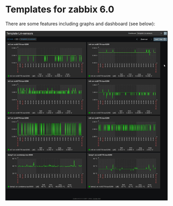 # Templates for zabbix 6.0

There are some features including graphs and dashboard (see below):

![Screenshot](img1.jpg "Screenshot")
